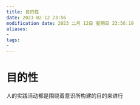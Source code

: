 ```yaml
---
title: 目的性
date: 2023-02-12 23:56
modification date: 2023 二月 12日 星期日 23:56:19
aliases: 
- 
tags: 
- 
---
```


# 目的性

人的实践活动都是围绕着意识所构建的目的来进行